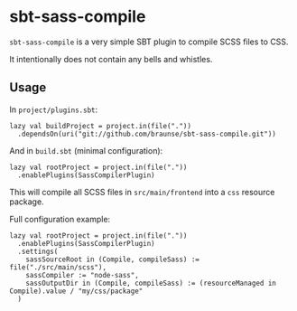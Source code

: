 # sbt-sass-compile

`sbt-sass-compile` is a very simple SBT plugin to compile SCSS files
to CSS.

It intentionally does not contain any bells and whistles.

## Usage

In `project/plugins.sbt`:

    lazy val buildProject = project.in(file("."))
      .dependsOn(uri("git://github.com/braunse/sbt-sass-compile.git"))

And in `build.sbt` (minimal configuration):

    lazy val rootProject = project.in(file("."))
      .enablePlugins(SassCompilerPlugin)

This will compile all SCSS files in `src/main/frontend` into a `css`
resource package.

Full configuration example:

    lazy val rootProject = project.in(file("."))
      .enablePlugins(SassCompilerPlugin)
      .settings(
        sassSourceRoot in (Compile, compileSass) := file("./src/main/scss"),
        sassCompiler := "node-sass",
        sassOutputDir in (Compile, compileSass) := (resourceManaged in Compile).value / "my/css/package"
      )
